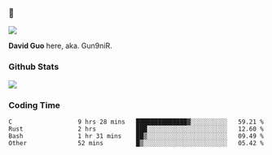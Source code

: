 ### 👋

![](https://komarev.com/ghpvc/?username=Gun9niR&label=Total+Views)

**David Guo** here, aka. Gun9niR.

### Github Stats

<img src="https://github-readme-stats.vercel.app/api?username=Gun9niR&count_private=true&show_icons=true&theme=vue-dark&hide_title=true">

### Coding Time

<!--START_SECTION:waka-->

```text
C                  9 hrs 28 mins   ██████████████▓░░░░░░░░░░   59.21 %
Rust               2 hrs           ███░░░░░░░░░░░░░░░░░░░░░░   12.60 %
Bash               1 hr 31 mins    ██▒░░░░░░░░░░░░░░░░░░░░░░   09.49 %
Other              52 mins         █▒░░░░░░░░░░░░░░░░░░░░░░░   05.42 %
```

<!--END_SECTION:waka-->
